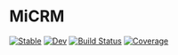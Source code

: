 # MiCRM

[![Stable](https://img.shields.io/badge/docs-stable-blue.svg)](https://cleggtom.github.io/MiCRM.jl/stable)
[![Dev](https://img.shields.io/badge/docs-dev-blue.svg)](https://cleggtom.github.io/MiCRM.jl/dev)
[![Build Status](https://github.com/cleggtom/MiCRM.jl/actions/workflows/CI.yml/badge.svg?branch=main)](https://github.com/cleggtom/MiCRM.jl/actions/workflows/CI.yml?query=branch%3Amain)
[![Coverage](https://codecov.io/gh/cleggtom/MiCRM.jl/branch/main/graph/badge.svg)](https://codecov.io/gh/cleggtom/MiCRM.jl)
